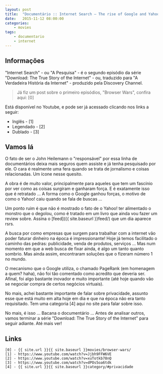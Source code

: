 ```yaml
---
layout: post
title:  "Documentário :: Internet Search – The rise of Google and Yahoo"
date:   2015-11-12 08:00:00
categories:
    - movies
tags:
    - documentario
    - internet
---
```


## Informações

"Internet Search" - ou "A Pesquisa" - é o segundo episódio da série "Download: The True Story of the Internet" - ou, traduzido para "A Verdadeira História da Internet" - produzido pela Discovery Channel.

> Já fiz um post sobre o primeiro episódios, "Browser Wars", confira aqui: [0]

Está disponível no Youtube, e pode ser já acessado clicando nos links a seguir:

* Inglês - [1]
* Legendado - [2]
* Dublado - [3]

## Vamos lá

O fato de ser o John Heilemann o "responsável" por essa linha de documentários deixa mais seguros quem assiste e já tenha pesquisado por ele. O cara é realmente uma fera quando se trata de jornalismo e coisas relacionadas. Um ícone nesse quesito. 

A obra é de muito valor, principalmente para aqueles que tem um fascínio por ver como as coisas surgiram e ganharam força. E é exatamente isso que é retratado ... A forma como o Google ganhou forças, o motivo de como o Yahoo! caiu quando se fala de buscas ...

Um ponto ruim é que não é mostrado o fato de o Yahoo! ter alimentado o monstro que o degolou, como é tratado em um livro que ainda vou fazer um review sobre. Assina o [feed]({{ site.baseurl }}feed/) que um dia aparece rsrs.

A busca por como empresas que surgem para trabalhar com a internet vão poder faturar dinheiro na época é impressionante! Hoje já temos facilitado o caminho das pedras: publicidade, venda de produtos, serviços ... Mas num momento em que a web busca de fixar ainda, é algo um tanto quanto sombrio. Mas ainda assim, encontraram soluções que o fizeram número 1 no mundo.

O mecanismo que o Google utiliza, o chamado PageRank (em homenagem a quem? haha), não foi tão comentado como acredito que deveria ser. Afinal, foi algo bastante inovador e muito importante (até hoje quando vão se negociar compra de certos negócios virtuais).

No mais, achei bastante importante de falar sobre privacidade, assunto esse que está muito em alta hoje em dia e que na época não era tanto requisitado. Tem uma categoria [4] aqui no site para falar sobre isso. 

No mais, é isso ... Bacana o documentário ... Antes de analisar outros, vamos terminar a série "Download: The True Story of the Internet" para seguir adiante. Até mais ver!

## Links 

```
[0] - {{ site.url }}{{ site.baseurl }}movies/browser-wars/
[1] - https://www.youtube.com/watch?v=Jjbh9FFW6VE
[2] - https://www.youtube.com/watch?v=xuTotkb78nQ
[3] - https://www.youtube.com/watch?v=dPOs5oa6tdk
[4] - {{ site.url }}{{ site.baseurl }}category/#privacidade